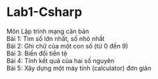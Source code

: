 # Lab1-Csharp
Môn Lập trình mạng căn bản  
Bài 1: Tìm số lớn nhất, số nhỏ nhất  
Bài 2: Ghi chữ của một con số (từ 0 đến 9)  
Bài 3: Biến đổi tiền tệ  
Bài 4: Tính kết quả của hai số nguyên  
Bài 5: Xây dựng một máy tính (calculator) đơn giản
